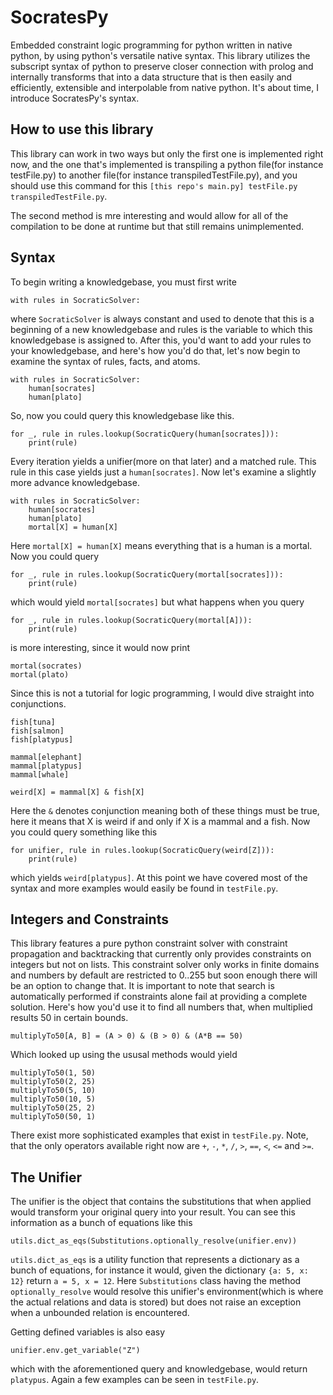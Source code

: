 # SocratesPy
Embedded constraint logic programming for python written in native python, by using python's versatile native syntax. This library utilizes the subscript syntax of python to preserve closer connection with prolog and internally transforms that into a data structure that is then easily and efficiently, extensible and interpolable from native python. It's about time, I introduce SocratesPy's syntax.

## How to use this library
This library can work in two ways but only the first one is implemented right now, and the one that's implemented is transpiling a python file(for instance testFile.py) to another file(for instance transpiledTestFile.py), and you should use this command for this `[this repo's main.py] testFile.py transpiledTestFile.py`.

The second method is mre interesting and would allow for all of the compilation to be done at runtime but that still remains unimplemented.

## Syntax
To begin writing a knowledgebase, you must first write
```
with rules in SocraticSolver:
```
where `SocraticSolver` is always constant and used to denote that this is a beginning of a new knowledgebase and rules is the variable to which this knowledgebase is assigned to. After this, you'd want to add your rules to your knowledgebase, and here's how you'd do that, let's now begin to examine the syntax of rules, facts, and atoms.
```
with rules in SocraticSolver:
    human[socrates]
    human[plato]
```
So, now you could query this knowledgebase like this.
```
for _, rule in rules.lookup(SocraticQuery(human[socrates])):
    print(rule)
```
Every iteration yields a unifier(more on that later) and a matched rule. This rule in this case yields just a `human[socrates]`. Now let's examine a slightly more advance knowledgebase.
```
with rules in SocraticSolver:
    human[socrates]
    human[plato]
    mortal[X] = human[X]
```
Here `mortal[X] = human[X]` means everything that is a human is a mortal. Now you could query
```
for _, rule in rules.lookup(SocraticQuery(mortal[socrates])):
    print(rule)
```
which would yield `mortal[socrates]` but what happens when you query
```
for _, rule in rules.lookup(SocraticQuery(mortal[A])):
    print(rule)
```
is more interesting, since it would now print
```
mortal(socrates)
mortal(plato)
```
Since this is not a tutorial for logic programming, I would dive straight into conjunctions.
```
fish[tuna]
fish[salmon]
fish[platypus]

mammal[elephant]
mammal[platypus]
mammal[whale]

weird[X] = mammal[X] & fish[X]
```
Here the `&` denotes conjunction meaning both of these things must be true, here it means that X is weird if and only if X is a mammal and a fish. Now you could query something like this
```
for unifier, rule in rules.lookup(SocraticQuery(weird[Z])):
    print(rule)
```
which yields `weird[platypus]`. At this point we have covered most of the syntax and more examples would easily be found in `testFile.py`.

## Integers and Constraints
This library features a pure python constraint solver with constraint propagation and backtracking that currently only provides constraints on integers but not on lists. This constraint solver only works in finite domains and numbers by default are restricted to 0..255 but soon enough there will be an option to change that. It is important to note that search is automatically performed if constraints alone fail at providing a complete solution. Here's how you'd use it to find all numbers that, when multiplied results 50 in certain bounds.
```
multiplyTo50[A, B] = (A > 0) & (B > 0) & (A*B == 50)
```
Which looked up using the ususal methods would yield
```
multiplyTo50(1, 50)
multiplyTo50(2, 25)
multiplyTo50(5, 10)
multiplyTo50(10, 5)
multiplyTo50(25, 2)
multiplyTo50(50, 1)
```
There exist more sophisticated examples that exist in `testFile.py`. Note, that the only operators available right now are `+`, `-`, `*`, `/`, `>`, `==`, `<`, `<=` and `>=`.

## The Unifier
The unifier is the object that contains the substitutions that when applied would transform your original query into your result. You can see this information as a bunch of equations like this
```
utils.dict_as_eqs(Substitutions.optionally_resolve(unifier.env))
```
`utils.dict_as_eqs` is a utility function that represents a dictionary as a bunch of equations, for instance it would, given the dictionary `{a: 5, x: 12}` return `a = 5, x = 12`. Here `Substitutions` class having the method `optionally_resolve` would resolve this unifier's environment(which is where the actual relations and data is stored) but does not raise an exception when a unbounded relation is encountered.

Getting defined variables is also easy
```
unifier.env.get_variable("Z")
```
which with the aforementioned query and knowledgebase, would return `platypus`. Again a few examples can be seen in `testFile.py`.
